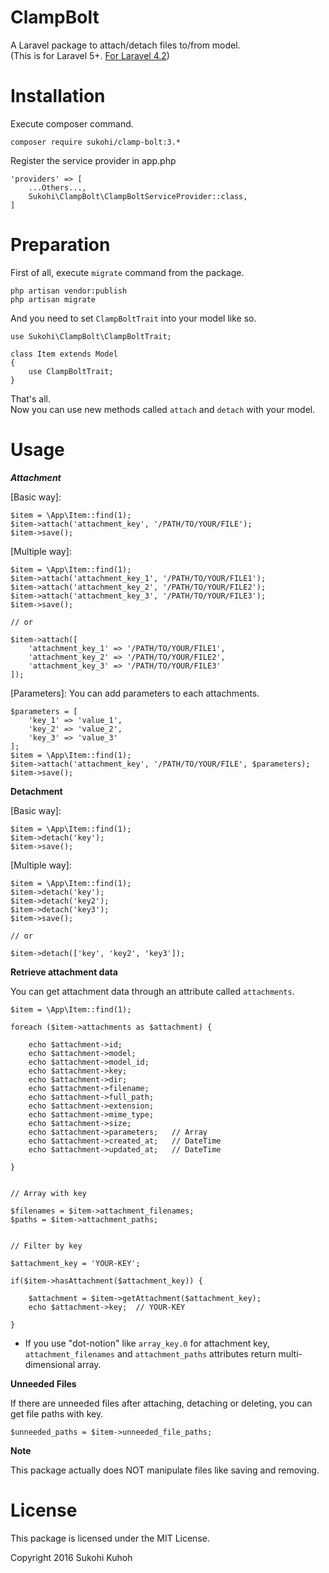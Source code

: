 # ClampBolt
A Laravel package to attach/detach files to/from model.  
(This is for Laravel 5+. [For Laravel 4.2](https://github.com/SUKOHI/ClampBolt/tree/1.0))

# Installation

Execute composer command.

    composer require sukohi/clamp-bolt:3.*

Register the service provider in app.php

    'providers' => [
        ...Others...,  
        Sukohi\ClampBolt\ClampBoltServiceProvider::class,
    ]

# Preparation

First of all, execute `migrate` command from the package.

    php artisan vendor:publish
    php artisan migrate

And you need to set `ClampBoltTrait` into your model like so.

    use Sukohi\ClampBolt\ClampBoltTrait;
    
    class Item extends Model
    {
        use ClampBoltTrait;
    }
    
That's all.  
Now you can use new methods called `attach` and `detach` with your model.

# Usage

***Attachment***
    
[Basic way]:  
    
    $item = \App\Item::find(1);
    $item->attach('attachment_key', '/PATH/TO/YOUR/FILE');
    $item->save();

[Multiple way]:  

    $item = \App\Item::find(1);
    $item->attach('attachment_key_1', '/PATH/TO/YOUR/FILE1');
    $item->attach('attachment_key_2', '/PATH/TO/YOUR/FILE2');
    $item->attach('attachment_key_3', '/PATH/TO/YOUR/FILE3');
    $item->save();
    
    // or
    
    $item->attach([
        'attachment_key_1' => '/PATH/TO/YOUR/FILE1',
        'attachment_key_2' => '/PATH/TO/YOUR/FILE2',
        'attachment_key_3' => '/PATH/TO/YOUR/FILE3'
    ]);

[Parameters]: You can add parameters to each attachments.
    
    $parameters = [
        'key_1' => 'value_1', 
        'key_2' => 'value_2', 
        'key_3' => 'value_3'
    ];
    $item = \App\Item::find(1);
    $item->attach('attachment_key', '/PATH/TO/YOUR/FILE', $parameters);
    $item->save();

**Detachment**  

[Basic way]:  

    $item = \App\Item::find(1);
    $item->detach('key');
    $item->save();

[Multiple way]:  

    $item = \App\Item::find(1);
    $item->detach('key');
    $item->detach('key2');
    $item->detach('key3');
    $item->save();
    
    // or
    
    $item->detach(['key', 'key2', 'key3']);

**Retrieve attachment data** 

You can get attachment data through an attribute called `attachments`.

    $item = \App\Item::find(1);
    
    foreach ($item->attachments as $attachment) {
    
        echo $attachment->id;
        echo $attachment->model;
        echo $attachment->model_id;
        echo $attachment->key;
        echo $attachment->dir;
        echo $attachment->filename;
        echo $attachment->full_path;
        echo $attachment->extension;
        echo $attachment->mime_type;
        echo $attachment->size;
        echo $attachment->parameters;   // Array
        echo $attachment->created_at;   // DateTime
        echo $attachment->updated_at;   // DateTime
    
    }


    // Array with key

    $filenames = $item->attachment_filenames;
    $paths = $item->attachment_paths;
    
    
    // Filter by key
    
    $attachment_key = 'YOUR-KEY';
    
    if($item->hasAttachment($attachment_key)) {

        $attachment = $item->getAttachment($attachment_key);
        echo $attachment->key;  // YOUR-KEY

    }

* If you use "dot-notion" like `array_key.0` for attachment key, `attachment_filenames` and `attachment_paths` attributes return multi-dimensional array.

**Unneeded Files**

If there are unneeded files after attaching, detaching or deleting, you can get file paths with key.

    $unneeded_paths = $item->unneeded_file_paths;

**Note**

This package actually does NOT manipulate files like saving and removing. 

# License

This package is licensed under the MIT License.

Copyright 2016 Sukohi Kuhoh
